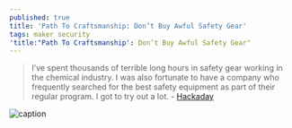 ```yaml
---
published: true
title: 'Path To Craftsmanship: Don’t Buy Awful Safety Gear'
tags: maker security
'title:"Path To Craftsmanship': Don’t Buy Awful Safety Gear"
---
```

> I’ve spent thousands of terrible long hours in safety gear working in the chemical industry. I was also fortunate to have a company who frequently searched for the best safety equipment as part of their regular program. I got to try out a lot. - [Hackaday](https://hackaday.com/2016/11/14/path-to-craftsmanship-dont-buy-awful-safety-gear/)

![caption](https://hackaday.com/wp-content/uploads/2016/10/hardhat.jpg?resize=800,614)
